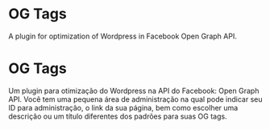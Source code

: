 OG Tags
=======

A plugin for optimization of Wordpress in Facebook Open Graph API.


OG Tags
=======

Um plugin para otimização do Wordpress na API do Facebook: Open Graph API.
Você tem uma pequena área de administração na qual pode indicar seu ID para administração, o link da sua página, bem como escolher uma descrição ou um título diferentes dos padrões para suas OG tags.
